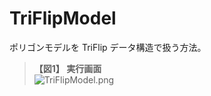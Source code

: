﻿# TriFlipModel
ポリゴンモデルを TriFlip データ構造で扱う方法。
> **【図1】 実行画面**  
> ![TriFlipModel.png](https://bytebucket.org/LUXOPHIA/triflipmodel/raw/4693818b6779692c67541ba911c6a1abfa48cea3/--------/_SCREENSHOT/TriFlipModel.png)